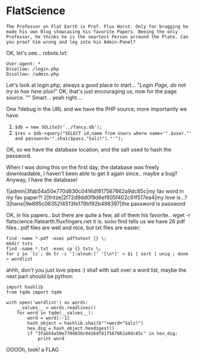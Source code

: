 # FlatScience

```The Professor on Flat Earth is Prof. Flux Horst. Only for bragging he made his own Blog showcasing his favorite Papers. Beeing the only Professor, he thinks he is the smartest Person arround the Plate. Can you proof him wrong and log into his Admin-Panel?```

OK, let's see...
robots.txt:
```
User-agent: *
Disallow: /login.php
Disallow: /admin.php
```

Let's look at login.php, always a good place to start...
"*Login Page, do not try to hax here plox!*"
OK, that's just encouraging us, now for the page source.
"*<!-- TODO: Remove ?debug-Parameter! -->*"
Smart... yeah right....

One ?debug in the URL and we have the PHP source, more importantly we have:
1. `$db = new SQLite3('../fancy.db');`
2. `$res = $db->query("SELECT id,name from Users where name='".$user."' and password='".sha1($pass."Salz!")."'");`

OK, so we have the database location, and the salt used to hash the password.

When I was doing this on the first day, the database was freely downloadable, I haven't been able to get it again since.. maybe a bug?
Anyway, I have the database!

1|admin|3fab54a50e770d830c0416df817567662a9dc85c|my fav word in my fav paper?!
2|fritze|2f72d9dd0f9d6ef605f402c91f517ea4|my love is...?
3|hansi|9e895c06352f4513fe179bf92b498397|the password is password

OK, in his papers.. but there are quite a few, all of them his favorite..
wget -r flatscience.flatearth.fluxfingers.net it is.
sooo find tells us we have 26 pdf files.. pdf files are well and nice, but txt files are easier:
```
find -name *.pdf -exec pdftotext {} \;
mkdir txts
find -name *.txt -exec cp {} txts \;
for i in `ls`; do tr -c '[:alnum:]' '[\n*]' < $i | sort | uniq ; done > wordlist
```

ahhh, don't you just love pipes :)
sha1 with salt over a word list, maybe the next part should be python:
```
import hashlib
from tqdm import tqdm

with open('wordlist') as words:
    __values__ = words.readlines()
    for word in tqdm(__values__):
        word = word[:-1]
        hash_object = hashlib.sha1(b""+word+"Salz!")
        hex_dig = hash_object.hexdigest()
        if "3fab54a50e770d830c0416df817567662a9dc85c" in hex_dig:
            print word
```

OOOOh, look! a FLAG
